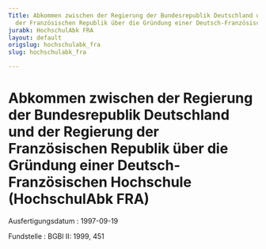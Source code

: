 ```yaml
---
Title: Abkommen zwischen der Regierung der Bundesrepublik Deutschland und der Regierung
  der Französischen Republik über die Gründung einer Deutsch-Französischen Hochschule
jurabk: HochschulAbk FRA
layout: default
origslug: hochschulabk_fra
slug: hochschulabk_fra

---
```


# Abkommen zwischen der Regierung der Bundesrepublik Deutschland und der Regierung der Französischen Republik über die Gründung einer Deutsch-Französischen Hochschule (HochschulAbk FRA)

Ausfertigungsdatum
:   1997-09-19

Fundstelle
:   BGBl II: 1999, 451


